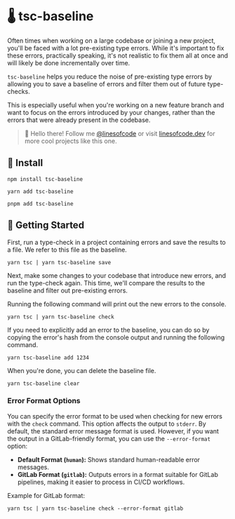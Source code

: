 # 🌡️ tsc-baseline

Often times when working on a large codebase or joining a new project, you'll be faced with a lot pre-existing type errors. While it's important to fix these errors, practically speaking, it's not realistic to fix them all at once and will likely be done incrementally over time.

`tsc-baseline` helps you reduce the noise of pre-existing type errors by allowing you to save a baseline of errors and filter them out of future type-checks.

This is especially useful when you're working on a new feature branch and want to focus on the errors introduced by your changes, rather than the errors that were already present in the codebase.

> 👋 Hello there! Follow me [@linesofcode](https://twitter.com/linesofcode) or visit [linesofcode.dev](https://linesofcode.dev) for more cool projects like this one.

## 📡 Install

```console
npm install tsc-baseline

yarn add tsc-baseline

pnpm add tsc-baseline
```

## 🚀 Getting Started

First, run a type-check in a project containing errors and save the results to a file. We refer to this file as the baseline.

```console
yarn tsc | yarn tsc-baseline save
```

Next, make some changes to your codebase that introduce new errors, and run the type-check again. This time, we'll compare the results to the baseline and filter out pre-existing errors.

Running the following command will print out the new errors to the console.

```console
yarn tsc | yarn tsc-baseline check
```

If you need to explicitly add an error to the baseline, you can do so by copying the error's hash from the console output and running the following command.

```console
yarn tsc-baseline add 1234
```

When you're done, you can delete the baseline file.

```console
yarn tsc-baseline clear
```
### Error Format Options

You can specify the error format to be used when checking for new errors with the `check` command. This option affects the output to `stderr`. By default, the standard error message format is used. However, if you want the output in a GitLab-friendly format, you can use the `--error-format` option:

- **Default Format (`human`):** Shows standard human-readable error messages.
- **GitLab Format (`gitlab`):** Outputs errors in a format suitable for GitLab pipelines, making it easier to process in CI/CD workflows.

Example for GitLab format:

```console
yarn tsc | yarn tsc-baseline check --error-format gitlab

